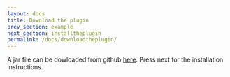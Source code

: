 ```yaml
---
layout: docs
title: Download the plugin
prev_section: example
next_section: installtheplugin
permalink: /docs/downloadtheplugin/
---
```

A jar file can be dowloaded from github
[here](https://github.com/christofferholmstedt/eclipse-plugin-tested/blob/b2a5302d089195f7e64cdea1824fe470d90701e2/se.chho.tested_0.0.1.proofofconcept.jar?raw=true).
Press next for the installation instructions.
